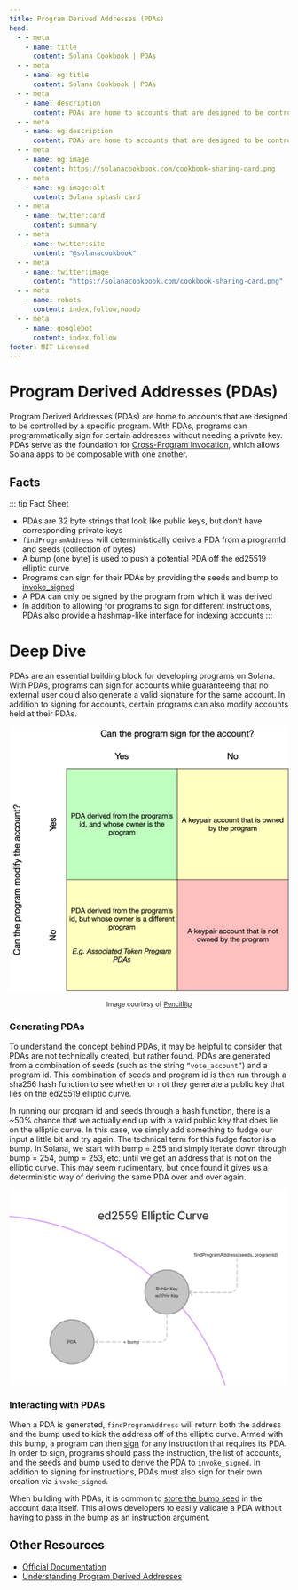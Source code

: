 ```yaml
---
title: Program Derived Addresses (PDAs)
head:
  - - meta
    - name: title
      content: Solana Cookbook | PDAs
  - - meta
    - name: og:title
      content: Solana Cookbook | PDAs
  - - meta
    - name: description
      content: PDAs are home to accounts that are designed to be controlled by a specific program. Learn about PDAs and more Core Concepts at The Solana cookbook.
  - - meta
    - name: og:description
      content: PDAs are home to accounts that are designed to be controlled by a specific program. Learn about PDAs and more Core Concepts at The Solana cookbook.
  - - meta
    - name: og:image
      content: https://solanacookbook.com/cookbook-sharing-card.png
  - - meta
    - name: og:image:alt
      content: Solana splash card
  - - meta
    - name: twitter:card
      content: summary
  - - meta
    - name: twitter:site
      content: "@solanacookbook"
  - - meta
    - name: twitter:image
      content: "https://solanacookbook.com/cookbook-sharing-card.png"
  - - meta
    - name: robots
      content: index,follow,noodp
  - - meta
    - name: googlebot
      content: index,follow
footer: MIT Licensed
---
```


# Program Derived Addresses (PDAs)

Program Derived Addresses (PDAs) are home to accounts that are designed to be controlled by a specific program. With PDAs, programs can programmatically sign for certain addresses without needing a private key. PDAs serve as the foundation for [Cross-Program Invocation](https://docs.solana.com/developing/programming-model/calling-between-programs#cross-program-invocations), which allows Solana apps to be composable with one another.

## Facts

::: tip Fact Sheet
- PDAs are 32 byte strings that look like public keys, but don’t have corresponding private keys
- `findProgramAddress` will deterministically derive a PDA from a programId and seeds (collection of bytes)
- A bump (one byte) is used to push a potential PDA off the ed25519 elliptic curve
- Programs can sign for their PDAs by providing the seeds and bump to [invoke_signed](https://docs.solana.com/developing/programming-model/calling-between-programs#program-signed-accounts)
- A PDA can only be signed by the program from which it was derived
- In addition to allowing for programs to sign for different instructions, PDAs also provide a hashmap-like interface for [indexing accounts](../guides/account-maps.md)
:::

# Deep Dive

PDAs are an essential building block for developing programs on Solana. With PDAs, programs can sign for accounts while guaranteeing that no external user could also generate a valid signature for the same account. In addition to signing for accounts, certain programs can also modify accounts held at their PDAs.

![Accounts matrix](./account-matrix.png)

<small style="text-align:center;display:block;">Image courtesy of <a href="https://twitter.com/pencilflip">Pencilflip</a></small>

### Generating PDAs

To understand the concept behind PDAs, it may be helpful to consider that PDAs are not technically created, but rather found. PDAs are generated from a combination of seeds (such as the string `“vote_account”`) and a program id. This combination of seeds and program id is then run through a sha256 hash function to see whether or not they generate a public key that lies on the ed25519 elliptic curve.

In running our program id and seeds through a hash function, there is a ~50% chance that we actually end up with a valid public key that does lie on the elliptic curve. In this case, we simply add something to fudge our input a little bit and try again. The technical term for this fudge factor is a bump. In Solana, we start with bump = 255 and simply iterate down through bump = 254, bump = 253, etc. until we get an address that is not on the elliptic curve. This may seem rudimentary, but once found it gives us a deterministic way of deriving the same PDA over and over again. 

![PDA on the ellipitic curve](./pda-curve.png)

### Interacting with PDAs

When a PDA is generated, `findProgramAddress` will return both the address and the bump used to kick the address off of the elliptic curve. Armed with this bump, a program can then [sign](../references/accounts.md#sign-with-a-pda) for any instruction that requires its PDA. In order to sign, programs should pass the instruction, the list of accounts, and the seeds and bump used to derive the PDA to `invoke_signed`. In addition to signing for instructions, PDAs must also sign for their own creation via `invoke_signed`.

When building with PDAs, it is common to [store the bump seed](https://github.com/solana-labs/solana-program-library/blob/78e29e9238e555967b9125799d7d420d7d12b959/token-swap/program/src/state.rs#L100) in the account data itself. This allows developers to easily validate a PDA without having to pass in the bump as an instruction argument.

## Other Resources
- [Official Documentation](https://docs.solana.com/developing/programming-model/calling-between-programs#program-derived-addresses)
- [Understanding Program Derived Addresses](https://www.brianfriel.xyz/understanding-program-derived-addresses/)
